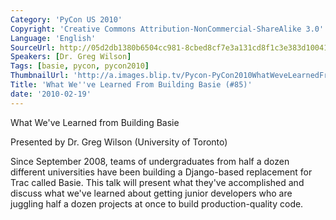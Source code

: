 ```yaml
---
Category: 'PyCon US 2010'
Copyright: 'Creative Commons Attribution-NonCommercial-ShareAlike 3.0'
Language: 'English'
SourceUrl: http://05d2db1380b6504cc981-8cbed8cf7e3a131cd8f1c3e383d10041.r93.cf2.rackcdn.com/pycon-us-2010/320_what-we-ve-learned-from-building-basie-85.m4v
Speakers: [Dr. Greg Wilson]
Tags: [basie, pycon, pycon2010]
ThumbnailUrl: 'http://a.images.blip.tv/Pycon-PyCon2010WhatWeveLearnedFromBuildingBasie85770-118.jpg'
Title: 'What We''ve Learned From Building Basie (#85)'
date: '2010-02-19'
---
```

What We've Learned from Building Basie

  
Presented by Dr. Greg Wilson (University of Toronto)

  
Since September 2008, teams of undergraduates from half a dozen different
universities have been building a Django-based replacement for Trac called
Basie. This talk will present what they've accomplished and discuss what we've
learned about getting junior developers who are juggling half a dozen projects
at once to build production-quality code.


